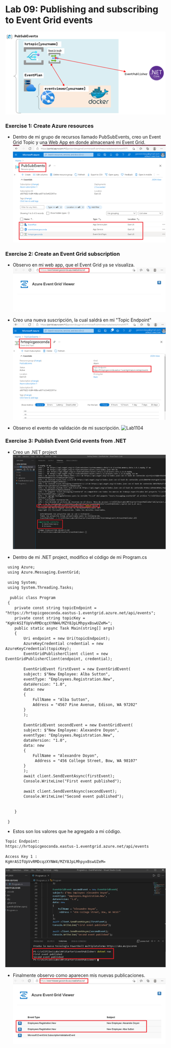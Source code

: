 # Lab 09: Publishing and subscribing to Event Grid events
![architecture_09](ZZ-lab/Architecture_09.png)

### Exercise 1: Create Azure resources

* Dentro de mi grupo de recursos llamado PubSubEvents, creo un Event Grid Topic y una Web App en donde almacenaré mi Event Grid.
![Lab0901](ZZ-lab/Lab0901.png)

### Exercise 2: Create an Event Grid subscription
* Observo en mi web app, que el Event Grid ya se visualiza. 
![Lab0902](ZZ-lab/Lab0902.png)

* Creo una nueva suscripción, la cual saldrá en mi "Topic Endpoint"
![Lab0903](ZZ-lab/Lab0903.png)

* Observo el evento de validación de mi suscripción.
![Lab1104](ZZ-lab/Lab1104.png)

### Exercise 3: Publish Event Grid events from .NET
* Creo un .NET project
![Lab0905](ZZ-lab/Lab0905.png)


 
* Dentro de mi .NET project, modifico el código de mi  Program.cs
```
 using Azure;
 using Azure.Messaging.EventGrid;

 using System;
 using System.Threading.Tasks;

  public class Program
 {
    private const string topicEndpoint = "https://hrtopicgeoconda.eastus-1.eventgrid.azure.net/api/events";
    private const string topicKey = "KgHrASIfUpVvRMDcqzXYNW4/MZY8JpLMhpyxBswUZeM=";
    public static async Task Main(string[] args)
    {
        Uri endpoint = new Uri(topicEndpoint);
        AzureKeyCredential credential = new AzureKeyCredential(topicKey);
        EventGridPublisherClient client = new EventGridPublisherClient(endpoint, credential);

        EventGridEvent firstEvent = new EventGridEvent(
        subject: $"New Employee: Alba Sutton",
        eventType: "Employees.Registration.New",
        dataVersion: "1.0",
        data: new
        {
            FullName = "Alba Sutton",
            Address = "4567 Pine Avenue, Edison, WA 97202"
        }
        ); 

        EventGridEvent secondEvent = new EventGridEvent(
        subject: $"New Employee: Alexandre Doyon",
        eventType: "Employees.Registration.New",
        dataVersion: "1.0",
        data: new
        {
            FullName = "Alexandre Doyon",
             Address = "456 College Street, Bow, WA 98107"
        }
        ); 
        await client.SendEventAsync(firstEvent);
        Console.WriteLine("First event published");

        await client.SendEventAsync(secondEvent);
        Console.WriteLine("Second event published");

 
    }

 }
 ```
 
 * Estos son los valores que he agregado a mi código.
 ```
Topic Endpoint:
https://hrtopicgeoconda.eastus-1.eventgrid.azure.net/api/events

Access Key 1 :
KgHrASIfUpVvRMDcqzXYNW4/MZY8JpLMhpyxBswUZeM=
```
![Lab0906](ZZ-lab/Lab0906.png)
* Finalmente observo como aparecen mis nuevas publicaciones.
![Lab0907](ZZ-lab/Lab0907.png)

